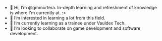 - 👋 Hi, I’m @gmmortera. In-depth learning and refreshment of knowledge is where I'm currently at. :>
- 👀 I’m interested in learning a lot from this field.
- 🌱 I’m currently learning as a trainee under Vauldex Tech.
- 💞️ I’m looking to collaborate on game development and software development.

<!---
Itlogg/Itlogg is a ✨ special ✨ repository because its `README.md` (this file) appears on your GitHub profile.
You can click the Preview link to take a look at your changes.
--->
